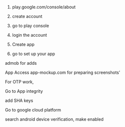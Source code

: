 1. play.google.com/console/about

2. create account

3. go to play console

4. login the account

5. Create app

6. go to set up your app


admob for adds



App Access
app-mockup.com for preparing screenshots'


For OTP work,


Go to App integrity

add SHA keys

Go to google cloud platform

search android device verification, make enabled


